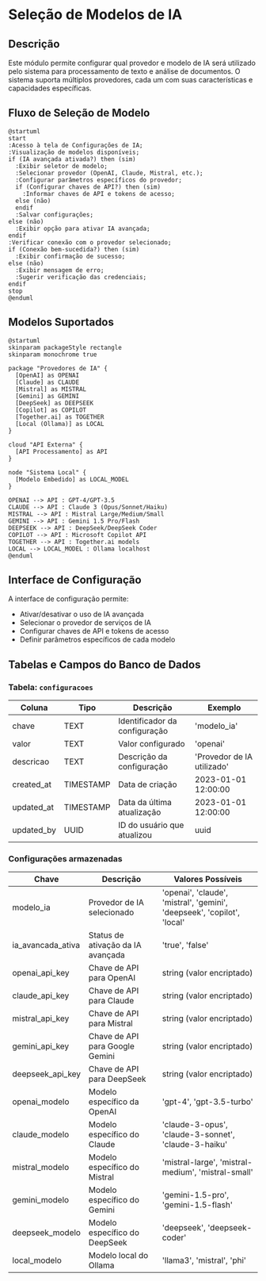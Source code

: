 # Seleção de Modelos de IA

## Descrição

Este módulo permite configurar qual provedor e modelo de IA será utilizado pelo sistema para processamento de texto e análise de documentos. O sistema suporta múltiplos provedores, cada um com suas características e capacidades específicas.

## Fluxo de Seleção de Modelo

```plantuml
@startuml
start
:Acesso à tela de Configurações de IA;
:Visualização de modelos disponíveis;
if (IA avançada ativada?) then (sim)
  :Exibir seletor de modelo;
  :Selecionar provedor (OpenAI, Claude, Mistral, etc.);
  :Configurar parâmetros específicos do provedor;
  if (Configurar chaves de API?) then (sim)
    :Informar chaves de API e tokens de acesso;
  else (não)
  endif
  :Salvar configurações;
else (não)
  :Exibir opção para ativar IA avançada;
endif
:Verificar conexão com o provedor selecionado;
if (Conexão bem-sucedida?) then (sim)
  :Exibir confirmação de sucesso;
else (não)
  :Exibir mensagem de erro;
  :Sugerir verificação das credenciais;
endif
stop
@enduml
```

## Modelos Suportados

```plantuml
@startuml
skinparam packageStyle rectangle
skinparam monochrome true

package "Provedores de IA" {
  [OpenAI] as OPENAI
  [Claude] as CLAUDE
  [Mistral] as MISTRAL
  [Gemini] as GEMINI
  [DeepSeek] as DEEPSEEK
  [Copilot] as COPILOT
  [Together.ai] as TOGETHER
  [Local (Ollama)] as LOCAL
}

cloud "API Externa" {
  [API Processamento] as API
}

node "Sistema Local" {
  [Modelo Embedido] as LOCAL_MODEL
}

OPENAI --> API : GPT-4/GPT-3.5
CLAUDE --> API : Claude 3 (Opus/Sonnet/Haiku)
MISTRAL --> API : Mistral Large/Medium/Small
GEMINI --> API : Gemini 1.5 Pro/Flash
DEEPSEEK --> API : DeepSeek/DeepSeek Coder
COPILOT --> API : Microsoft Copilot API
TOGETHER --> API : Together.ai models
LOCAL --> LOCAL_MODEL : Ollama localhost
@enduml
```

## Interface de Configuração

A interface de configuração permite:

- Ativar/desativar o uso de IA avançada
- Selecionar o provedor de serviços de IA
- Configurar chaves de API e tokens de acesso
- Definir parâmetros específicos de cada modelo

## Tabelas e Campos do Banco de Dados

### Tabela: `configuracoes`

| Coluna | Tipo | Descrição | Exemplo |
|--------|------|-----------|---------|
| chave | TEXT | Identificador da configuração | 'modelo_ia' |
| valor | TEXT | Valor configurado | 'openai' |
| descricao | TEXT | Descrição da configuração | 'Provedor de IA utilizado' |
| created_at | TIMESTAMP | Data de criação | 2023-01-01 12:00:00 |
| updated_at | TIMESTAMP | Data da última atualização | 2023-01-01 12:00:00 |
| updated_by | UUID | ID do usuário que atualizou | uuid |

### Configurações armazenadas

| Chave | Descrição | Valores Possíveis |
|-------|-----------|-------------------|
| modelo_ia | Provedor de IA selecionado | 'openai', 'claude', 'mistral', 'gemini', 'deepseek', 'copilot', 'local' |
| ia_avancada_ativa | Status de ativação da IA avançada | 'true', 'false' |
| openai_api_key | Chave de API para OpenAI | string (valor encriptado) |
| claude_api_key | Chave de API para Claude | string (valor encriptado) |
| mistral_api_key | Chave de API para Mistral | string (valor encriptado) |
| gemini_api_key | Chave de API para Google Gemini | string (valor encriptado) |
| deepseek_api_key | Chave de API para DeepSeek | string (valor encriptado) |
| openai_modelo | Modelo específico da OpenAI | 'gpt-4', 'gpt-3.5-turbo' |
| claude_modelo | Modelo específico do Claude | 'claude-3-opus', 'claude-3-sonnet', 'claude-3-haiku' |
| mistral_modelo | Modelo específico do Mistral | 'mistral-large', 'mistral-medium', 'mistral-small' |
| gemini_modelo | Modelo específico do Gemini | 'gemini-1.5-pro', 'gemini-1.5-flash' |
| deepseek_modelo | Modelo específico do DeepSeek | 'deepseek', 'deepseek-coder' |
| local_modelo | Modelo local do Ollama | 'llama3', 'mistral', 'phi' |
